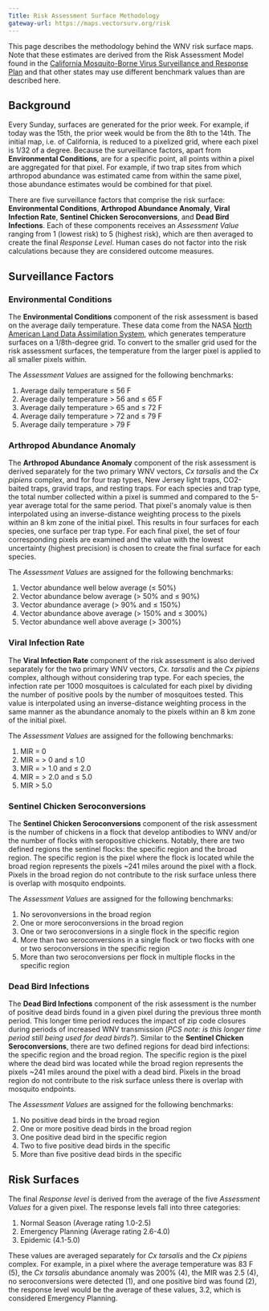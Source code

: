```yaml
---
Title: Risk Assessment Surface Methodology
gateway-url: https://maps.vectorsurv.org/risk
---
```


This page describes the methodology behind the WNV risk surface maps. Note that these estimates are derived from the Risk Assessment Model found in the [California Mosquito-Borne Virus Surveillance and Response Plan](http://westnile.ca.gov/resources.php) and that other states may use different benchmark values than are described here.


## Background

Every Sunday, surfaces are generated for the prior week. For example, if today was the 15th, the prior week would be from the 8th to the 14th. The initial map, i.e. of California, is reduced to a pixelized grid, where each pixel is 1/32 of a degree. Because the surveillance factors, apart from **Environmental Conditions**, are for a specific point, all points within a pixel are aggregated for that pixel. For example, if two trap sites from which arthropod abundance was estimated came from within the same pixel, those abundance estimates would be combined for that pixel.

There are five surveillance factors that comprise the risk surface: **Environmental Conditions**, **Arthropod Abundance Anomaly**, **Viral Infection Rate**, **Sentinel Chicken Seroconversions**, and **Dead Bird Infections**. Each of these components receives an *Assessment Value* ranging from 1 (lowest risk) to 5 (highest risk), which are then averaged to create the final *Response Level*. Human cases do not factor into the risk calculations because they are considered outcome measures.

## Surveillance Factors

### Environmental Conditions

The **Environmental Conditions** component of the risk assessment is based on the average daily temperature. These data come from the NASA [North American Land Data Assimilation System](https://ldas.gsfc.nasa.gov/nldas), which generates temperature surfaces on a 1/8th-degree grid. To convert to the smaller grid used for the risk assessment surfaces, the temperature from the larger pixel is applied to all smaller pixels within.

The *Assessment Values* are assigned for the following benchmarks:

1. Average daily temperature $\leq$ 56 F
2. Average daily temperature > 56 and $\leq$ 65 F
3. Average daily temperature > 65 and $\leq$ 72 F
4. Average daily temperature > 72 and $\leq$ 79 F
5. Average daily temperature > 79 F

### Arthropod Abundance Anomaly

The **Arthropod Abundance Anomaly** component of the risk assessment is derived separately for the two primary WNV vectors, *Cx tarsalis* and the *Cx pipiens* complex, and for four trap types, New Jersey light traps, CO2-baited traps, gravid traps, and resting traps. For each species and trap type, the total number collected within a pixel is summed and compared to the 5-year average total for the same period. That pixel's anomaly value is then interpolated using an inverse-distance weighting process to the pixels within an 8 km zone of the initial pixel. This results in four surfaces for each species, one surface per trap type. For each final pixel, the set of four corresponding pixels are examined and the value with the lowest uncertainty (highest precision) is chosen to create the final surface for each species.

The *Assessment Values* are assigned for the following benchmarks:

1. Vector abundance well below average ($\leq$ 50%)
2. Vector abundance below average (> 50% and $\leq$ 90%)
3. Vector abundance average (> 90% and $\leq$ 150%)
4. Vector abundance above average (> 150% and $\leq$ 300%)
5. Vector abundance well above average (> 300%)

### Viral Infection Rate

The **Viral Infection Rate** component of the risk assessment is also derived separately for the two primary WNV vectors, *Cx. tarsalis* and the *Cx pipiens* complex, although without considering trap type. For each species, the infection rate per 1000 mosquitoes is calculated for each pixel by dividing the number of positive pools by the number of mosquitoes tested. This value is interpolated using an inverse-distance weighting process in the same manner as the abundance anomaly to the pixels within an 8 km zone of the initial pixel. 

The *Assessment Values* are assigned for the following benchmarks:

1. MIR = 0
2. MIR = > 0 and $\leq$ 1.0
3. MIR = > 1.0 and $\leq$ 2.0
4. MIR = > 2.0 and $\leq$ 5.0
5. MIR > 5.0

### Sentinel Chicken Seroconversions

The **Sentinel Chicken Seroconversions** component of the risk assessment is the number of chickens in a flock that develop antibodies to WNV and/or the number of flocks with seropositive chickens. Notably, there are two defined regions the sentinel flocks: the specific region and the broad region. The specific region is the pixel where the flock is located while the broad region represents the pixels ~241 miles around the pixel with a flock. Pixels in the broad region do not contribute to the risk surface unless there is overlap with mosquito endpoints.

The *Assessment Values* are assigned for the following benchmarks:

1. No serovonversions in the broad region
2. One or more seroconversions in the broad region
3. One or two seroconversions in a single flock in the specific region
4. More than two seroconversions in a single flock or two flocks with one or two seroconversions in the specific region
5. More than two seroconversions per flock in multiple flocks in the specific region

### Dead Bird Infections

The **Dead Bird Infections** component of the risk assessment is the number of positive dead birds found in a given pixel during the previous three month period. This longer time period reduces the impact of zip code closures during periods of increased WNV transmission (*PCS note: is this longer time period still being used for dead birds?*). Similar to the **Sentinel Chicken Seroconversions**, there are two defined regions for dead bird infections: the specific region and the broad region. The specific region is the pixel where the dead bird was located while the broad region represents the pixels ~241 miles around the pixel with a dead bird. Pixels in the broad region do not contribute to the risk surface unless there is overlap with mosquito endpoints.

The *Assessment Values* are assigned for the following benchmarks:

1. No positive dead birds in the broad region
2. One or more positive dead birds in the broad region
3. One positive dead bird in the specific region
4. Two to five positive dead birds in the specific
5. More than five positive dead birds in the specific

## Risk Surfaces

The final *Response level* is derived from the average of the five *Assessment Values* for a given pixel. The response levels fall into three categories:

1. Normal Season (Average rating 1.0-2.5)
2. Emergency Planning (Average rating 2.6-4.0)
3. Epidemic (4.1-5.0)

These values are averaged separately for *Cx tarsalis* and the *Cx pipiens* complex. For example, in a pixel where the average temperature was 83 F (5), the *Cx tarsalis* abundance anomaly was 200% (4), the MIR was 2.5 (4), no seroconversions were detected (1), and one positive bird was found (2), the response level would be the average of these values, 3.2, which is considered Emergency Planning. 








